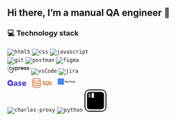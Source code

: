 ## Hi there, I’m a manual QA engineer 👋

### 💻 Technology stack
<p>
  <code><img width="10%" alt="html5" src="https://www.vectorlogo.zone/logos/w3_html5/w3_html5-ar21.svg"></code>
  <code><img width="10%" alt="css" src="https://www.vectorlogo.zone/logos/w3_css/w3_css-ar21.svg"></code>
  <code><img width="10%" alt="javascript" src="https://www.vectorlogo.zone/logos/javascript/javascript-ar21.svg"></code>
  <br>
  <code><img width="10%" alt="git" src="https://www.vectorlogo.zone/logos/git-scm/git-scm-ar21.svg"></code>
  <code><img width="10%" alt="postman" src="https://www.vectorlogo.zone/logos/getpostman/getpostman-ar21.svg"></code>
  <code><img width="10%" alt="figma" src="https://www.vectorlogo.zone/logos/figma/figma-ar21.svg"></code>
  <br>
  <code><img width="10%" alt="cypress" src="logo/cypress.svg"></code>
  <code><img width="10%" alt="vsCode" src="https://www.vectorlogo.zone/logos/visualstudio_code/visualstudio_code-ar21.svg"></code>
  <code><img width="10%" alt="jira" src="https://www.vectorlogo.zone/logos/atlassian_jira/atlassian_jira-ar21.svg"></code>
  <br>
  <code><img width="10%" alt="qase.io" src="logo/qase-logo-blog.png"></code>
  <code><img width="10%" alt="sql" src="logo/sql_logo.png"></code>
  <code><img width="10%" alt="devtools" src="logo/devtools-logo.svg"></code>
  <br>
  <code><img width="10%" alt="charles-proxy" src="https://scontent.fnic1-2.fna.fbcdn.net/v/t39.30808-6/302566861_403605171884425_5386148225345855980_n.jpg?_nc_cat=105&ccb=1-7&_nc_sid=300f58&_nc_ohc=ihnkBzxCT1AAX83rMsP&_nc_ht=scontent.fnic1-2.fna&oh=00_AfAawDLUs72jZE9tYzpeO6iYO8BoRyjiXTZzWrGfbBzEew&oe=64DEA885"></code>
  <code><img width="10%" alt="python" src="https://www.vectorlogo.zone/logos/python/python-ar21.svg"></code>
  <code><img width="10%" alt="iterm" src="logo/iterm2.svg"></code>
</p>


<!--
**Galina-T/Galina-T** is a ✨ _special_ ✨ repository because its `README.md` (this file) appears on your GitHub profile.

Here are some ideas to get you started:

- 🔭 I’m currently working on ...
- 🌱 I’m currently learning ...
- 👯 I’m looking to collaborate on ...
- 🤔 I’m looking for help with ...
- 💬 Ask me about ...
- 📫 How to reach me: ...
- 😄 Pronouns: ...
- ⚡ Fun fact: ...
-->
